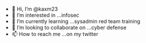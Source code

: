 - 👋 Hi, I’m @kaxm23
- 👀 I’m interested in ...infosec
- 🌱 I’m currently learning ...sysadmin red team training
- 💞️ I’m looking to collaborate on ...cyber defense      
- 📫 How to reach me ...on my twitter 

<!---
kaxm23/kaxm23 is a ✨ special ✨ repository because its `README.md` (this file) appears on your GitHub profile.
You can click the Preview link to take a look at your changes.
--->
